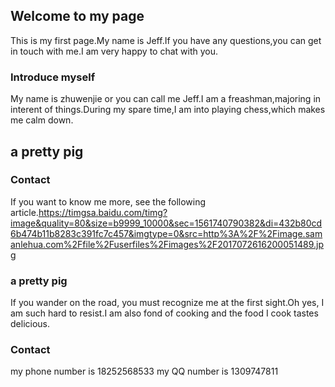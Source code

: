## Welcome to my page
   
This is my first page.My name is Jeff.If you have any questions,you can get in touch with me.I am very happy to chat with you.

### Introduce myself
My name is zhuwenjie or you can call me Jeff.I am a freashman,majoring in interent of things.During my spare time,I am into playing chess,which makes me calm down.

## a pretty pig
### Contact

If you want to know me more, see the following article.https://timgsa.baidu.com/timg?image&quality=80&size=b9999_10000&sec=1561740790382&di=432b80cd6b474b11b8283c391fc7c457&imgtype=0&src=http%3A%2F%2Fimage.samanlehua.com%2Ffile%2Fuserfiles%2Fimages%2F2017072616200051489.jpg

### a pretty pig
If you wander on the road, you must recognize me at the first sight.Oh yes, I am such hard to resist.I am also fond of cooking and the food I cook tastes delicious. 

### Contact
my phone number is 18252568533
my QQ number is 1309747811

